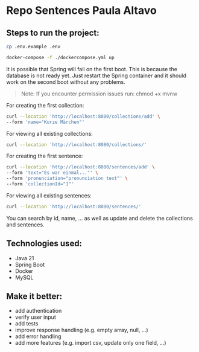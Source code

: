 # Repo Sentences Paula Altavo

## Steps to run the project:

```bash
cp .env.example .env
```

```bash
docker-compose -f ./dockercompose.yml up 
```
It is possible that Spring will fail on the first boot. This is because the database is not ready yet. Just restart the Spring container and it should work on the second boot without any problems.

> Note: If you encounter permission issues run: chmod +x mvnw

For creating the first collection:
```bash
curl --location 'http://localhost:8080/collections/add' \
--form 'name="Kurze Märchen"'
```

For viewing all existing collections:
```bash
curl --location 'http://localhost:8080/collections/'
```

For creating the first sentence:
```bash
curl --location 'http://localhost:8080/sentences/add' \
--form 'text="Es war einmal..."' \
--form 'pronunciation="pronunciation text"' \
--form 'collectionId="1"'
```

For viewing all existing sentences:
```bash
curl --location 'http://localhost:8080/sentences/'
```

You can search by id, name, ... as well as update and delete the collections and sentences.

## Technologies used:

- Java 21
- Spring Boot
- Docker
- MySQL

## Make it better:

- add authentication
- verify user input
- add tests
- improve response handling (e.g. empty array, null, ...)
- add error handling
- add more features (e.g. import csv, update only one field, ...)